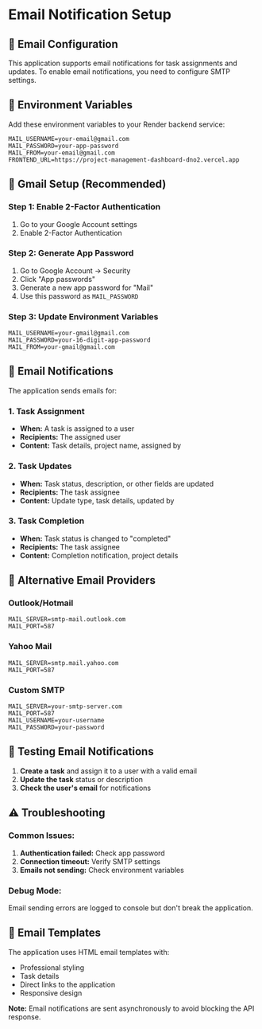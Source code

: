 # Email Notification Setup

## 📧 Email Configuration

This application supports email notifications for task assignments and updates. To enable email notifications, you need to configure SMTP settings.

## 🔧 Environment Variables

Add these environment variables to your Render backend service:

```
MAIL_USERNAME=your-email@gmail.com
MAIL_PASSWORD=your-app-password
MAIL_FROM=your-email@gmail.com
FRONTEND_URL=https://project-management-dashboard-dno2.vercel.app
```

## 📧 Gmail Setup (Recommended)

### Step 1: Enable 2-Factor Authentication
1. Go to your Google Account settings
2. Enable 2-Factor Authentication

### Step 2: Generate App Password
1. Go to Google Account → Security
2. Click "App passwords"
3. Generate a new app password for "Mail"
4. Use this password as `MAIL_PASSWORD`

### Step 3: Update Environment Variables
```
MAIL_USERNAME=your-gmail@gmail.com
MAIL_PASSWORD=your-16-digit-app-password
MAIL_FROM=your-gmail@gmail.com
```

## 🎯 Email Notifications

The application sends emails for:

### 1. Task Assignment
- **When:** A task is assigned to a user
- **Recipients:** The assigned user
- **Content:** Task details, project name, assigned by

### 2. Task Updates
- **When:** Task status, description, or other fields are updated
- **Recipients:** The task assignee
- **Content:** Update type, task details, updated by

### 3. Task Completion
- **When:** Task status is changed to "completed"
- **Recipients:** The task assignee
- **Content:** Completion notification, project details

## 🔧 Alternative Email Providers

### Outlook/Hotmail
```
MAIL_SERVER=smtp-mail.outlook.com
MAIL_PORT=587
```

### Yahoo Mail
```
MAIL_SERVER=smtp.mail.yahoo.com
MAIL_PORT=587
```

### Custom SMTP
```
MAIL_SERVER=your-smtp-server.com
MAIL_PORT=587
MAIL_USERNAME=your-username
MAIL_PASSWORD=your-password
```

## 🧪 Testing Email Notifications

1. **Create a task** and assign it to a user with a valid email
2. **Update the task** status or description
3. **Check the user's email** for notifications

## ⚠️ Troubleshooting

### Common Issues:
1. **Authentication failed:** Check app password
2. **Connection timeout:** Verify SMTP settings
3. **Emails not sending:** Check environment variables

### Debug Mode:
Email sending errors are logged to console but don't break the application.

## 📝 Email Templates

The application uses HTML email templates with:
- Professional styling
- Task details
- Direct links to the application
- Responsive design

**Note:** Email notifications are sent asynchronously to avoid blocking the API response. 